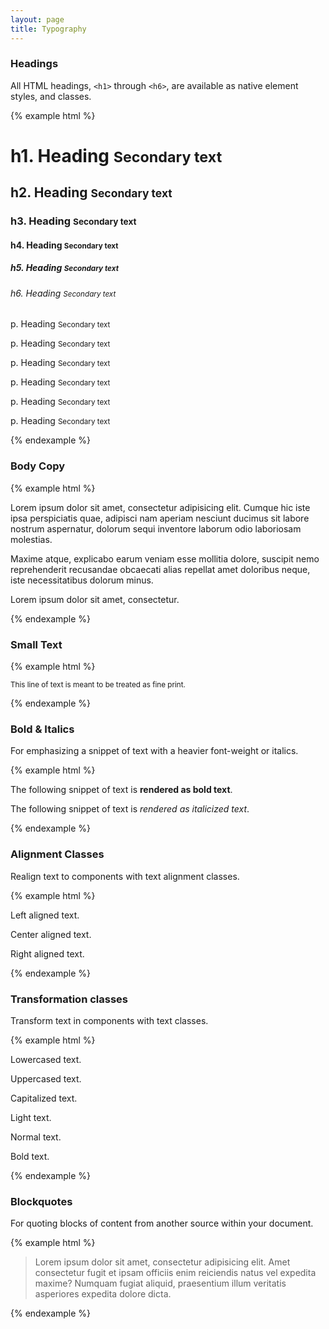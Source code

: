 ```yaml
---
layout: page
title: Typography
---
```


### Headings

All HTML headings, `<h1>` through `<h6>`, are available as native element styles, and classes.

{% example html %}
<h1>h1. Heading <small>Secondary text</small></h1>
<h2>h2. Heading <small>Secondary text</small></h2>
<h3>h3. Heading <small>Secondary text</small></h3>
<h4>h4. Heading <small>Secondary text</small></h4>
<h5>h5. Heading <small>Secondary text</small></h5>
<h6>h6. Heading <small>Secondary text</small></h6>
<p class="h1">p. Heading <small>Secondary text</small></p>
<p class="h2">p. Heading <small>Secondary text</small></p>
<p class="h3">p. Heading <small>Secondary text</small></p>
<p class="h4">p. Heading <small>Secondary text</small></p>
<p class="h5">p. Heading <small>Secondary text</small></p>
<p class="h6">p. Heading <small>Secondary text</small></p>
{% endexample %}

### Body Copy

{% example html %}
<p>Lorem ipsum dolor sit amet, consectetur adipisicing elit. Cumque hic iste ipsa perspiciatis quae, adipisci nam aperiam nesciunt ducimus sit labore nostrum aspernatur, dolorum sequi inventore laborum odio laboriosam molestias.</p>
<p>Maxime atque, explicabo earum veniam esse mollitia dolore, suscipit nemo reprehenderit recusandae obcaecati alias repellat amet doloribus neque, iste necessitatibus dolorum minus.</p>
<p>Lorem ipsum dolor sit amet, consectetur.</p>
{% endexample %}

### Small Text

{% example html %}
<p><small>This line of text is meant to be treated as fine print.</small></p>
{% endexample %}

### Bold & Italics

For emphasizing a snippet of text with a heavier font-weight or italics.

{% example html %}
<p>The following snippet of text is <strong>rendered as bold text</strong>.</p>
<p>The following snippet of text is <em>rendered as italicized text</em>.</p>
{% endexample %}

### Alignment Classes

Realign text to components with text alignment classes.

{% example html %}
<p class="text-left">Left aligned text.</p>
<p class="text-center">Center aligned text.</p>
<p class="text-right">Right aligned text.</p>
{% endexample %}

### Transformation classes

Transform text in components with text classes.

{% example html %}
<p class="text-lowercase">Lowercased text.</p>
<p class="text-uppercase">Uppercased text.</p>
<p class="text-capitalize">Capitalized text.</p>
<p class="font-weight-light">Light text.</p>
<p class="font-weight-normal">Normal text.</p>
<p class="font-weight-bold">Bold text.</p>
{% endexample %}

### Blockquotes

For quoting blocks of content from another source within your document.

{% example html %}
<blockquote>
    <p>Lorem ipsum dolor sit amet, consectetur adipisicing elit. Amet consectetur fugit et ipsam officiis enim reiciendis natus vel expedita maxime? Numquam fugiat aliquid, praesentium illum veritatis asperiores expedita dolore dicta.</p>
</blockquote>
{% endexample %}
